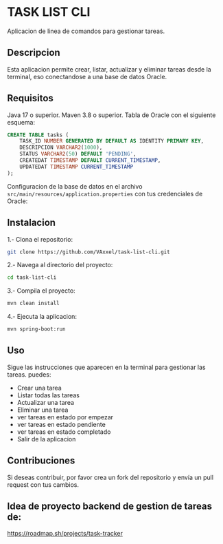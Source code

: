 # TASK LIST CLI
Aplicacion de linea de comandos para gestionar tareas.

## Descripcion
Esta aplicacion permite crear, listar, actualizar y eliminar tareas desde la terminal, eso conectandose a una base de datos Oracle.

## Requisitos
Java 17 o superior.
Maven 3.8 o superior.
Tabla de Oracle con el siguiente esquema:

```sql
CREATE TABLE tasks (
    TASK_ID NUMBER GENERATED BY DEFAULT AS IDENTITY PRIMARY KEY,
    DESCRIPCION VARCHAR2(1000),
    STATUS VARCHAR2(50) DEFAULT 'PENDING',
    CREATEDAT TIMESTAMP DEFAULT CURRENT_TIMESTAMP,
    UPDATEDAT TIMESTAMP CURRENT_TIMESTAMP
);
```
Configuracion de la base de datos en el archivo `src/main/resources/application.properties` con tus credenciales de Oracle:

## Instalacion
1.- Clona el repositorio:
```bash
git clone https://github.com/VAxxel/task-list-cli.git
```
2.- Navega al directorio del proyecto:
```bash
cd task-list-cli
```
3.- Compila el proyecto:
```bash
mvn clean install
```
4.- Ejecuta la aplicacion:
```bash
mvn spring-boot:run
```

## Uso
Sigue las instrucciones que aparecen en la terminal para gestionar las tareas. puedes:
- Crear una tarea
- Listar todas las tareas
- Actualizar una tarea
- Eliminar una tarea
- ver tareas en estado por empezar
- ver tareas en estado pendiente
- ver tareas en estado completado
- Salir de la aplicacion

## Contribuciones
Si deseas contribuir, por favor crea un fork del repositorio y envía un pull request con tus cambios.

## Idea de proyecto backend de gestion de tareas de:
https://roadmap.sh/projects/task-tracker